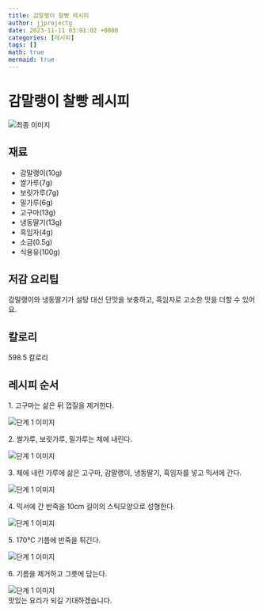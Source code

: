```yaml
---
title: 감말랭이 찰빵 레시피
author: jjprojectg
date: 2023-11-11 03:01:02 +0000
categories: [레시피]
tags: []
math: true
mermaid: true
---
```

<meta name="og:type" content="website"/>
<meta charset="UTF-8"/>
<div class="header">
  <h1>감말랭이 찰빵 레시피</h1>
</div>

<div class="container my-4">
  <div class="row">
    <div class="col-12 col-md-6">
      <div class="recipe-image">
        <img src="http://www.foodsafetykorea.go.kr/uploadimg/cook/10_01093_2.png" class="step-image" alt="최종 이미지"/>
      </div>
    </div>
    <div class="col-12 col-md-6">
      <div class="ingredients">
        <h2>재료</h2>
        <ul class="card">
          <li> 감말랭이(10g) </li>
          <li>  쌀가루(7g) </li>
          <li>  보릿가루(7g) </li>
          <li> 밀가루(6g) </li>
          <li>  고구마(13g) </li>
          <li>  냉동딸기(13g) </li>
          <li> 흑임자(4g) </li>
          <li>  소금(0.5g) </li>
          <li>  식용유(100g) </li>
</ul>
      </div>
    </div>
    <div class="col-12 col-md-6">
      <div class="ingredients">
        <h2>저감 요리팁</h2>
        <div class="card"> 
          <p>
            감말랭이와 냉동딸기가 설탕 대신 단맛을 보충하고, 흑임자로 고소한 맛을 더할 수 있어요.
          </p>
        </div>
      </div>
      <div class="ingredients">
        <h2>칼로리</h2>
        <div class="card"> 
          <p>
            598.5 칼로리
          </p>
        </div>
      </div>
    </div>
  </div>

  <h2 class="my-4">레시피 순서</h2>
  <div class="card recipe-card">
    <div class="card-body recipe-step">
      <p class="card-text step-description">1. 고구마는 삶은 뒤 껍질을
제거한다.</p>
      <img src="http://www.foodsafetykorea.go.kr/uploadimg/cook/20_01093_1.JPG" alt="단계 1 이미지" class="step-image"/>
    </div>
  </div>
  <div class="card recipe-card">
    <div class="card-body recipe-step">
      <p class="card-text step-description">2. 쌀가루, 보릿가루, 밀가루는 체에
내린다.</p>
      <img src="http://www.foodsafetykorea.go.kr/uploadimg/cook/20_01093_2.JPG" alt="단계 1 이미지" class="step-image"/>
    </div>
  </div>
  <div class="card recipe-card">
    <div class="card-body recipe-step">
      <p class="card-text step-description">3. 체에 내린 가루에 삶은 고구마,
감말랭이, 냉동딸기, 흑임자를
넣고 믹서에 간다.</p>
      <img src="http://www.foodsafetykorea.go.kr/uploadimg/cook/20_01093_3.JPG" alt="단계 1 이미지" class="step-image"/>
    </div>
  </div>
  <div class="card recipe-card">
    <div class="card-body recipe-step">
      <p class="card-text step-description">4. 믹서에 간 반죽을 10cm 길이의 
스틱모양으로 성형한다.</p>
      <img src="http://www.foodsafetykorea.go.kr/uploadimg/cook/20_01093_4.JPG" alt="단계 1 이미지" class="step-image"/>
    </div>
  </div>
  <div class="card recipe-card">
    <div class="card-body recipe-step">
      <p class="card-text step-description">5. 170℃ 기름에 반죽을 튀긴다.</p>
      <img src="http://www.foodsafetykorea.go.kr/uploadimg/cook/20_01093_5.JPG" alt="단계 1 이미지" class="step-image"/>
    </div>
  </div>
  <div class="card recipe-card">
    <div class="card-body recipe-step">
      <p class="card-text step-description">6. 기름을 제거하고 그릇에 담는다.</p>
      <img src="http://www.foodsafetykorea.go.kr/uploadimg/cook/20_01093_6.JPG" alt="단계 1 이미지" class="step-image"/>
    </div>
  </div>

</div>
맛있는 요리가 되길 기대하겠습니다.
